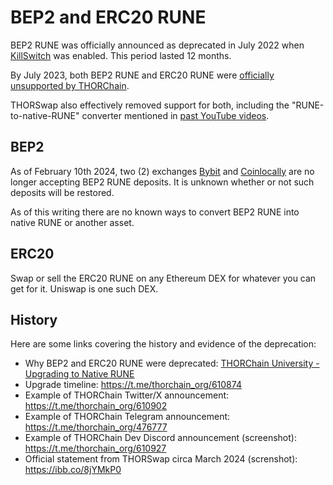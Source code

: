 # BEP2 and ERC20 RUNE

BEP2 RUNE was officially announced as deprecated in July 2022 when
[KillSwitch] was enabled.  This period lasted 12 months.

By July 2023, both BEP2 RUNE and ERC20 RUNE were
[officially unsupported by THORChain][1].

THORSwap also effectively removed support for both, including the
"RUNE-to-native-RUNE" converter mentioned in [past YouTube videos][2].

## BEP2

As of February 10th 2024, two (2) exchanges [Bybit] and [Coinlocally] are no
longer accepting BEP2 RUNE deposits.  It is unknown whether or not such
deposits will be restored.

As of this writing there are no known ways to convert BEP2 RUNE into native
RUNE or another asset.

## ERC20

Swap or sell the ERC20 RUNE on any Ethereum DEX for whatever you can get for
it.  Uniswap is one such DEX.

## History

Here are some links covering the history and evidence of the deprecation:

- Why BEP2 and ERC20 RUNE were deprecated: [THORChain University - Upgrading to Native RUNE][3]
- Upgrade timeline: <https://t.me/thorchain_org/610874>
- Example of THORChain Twitter/X announcement: <https://t.me/thorchain_org/610902>
- Example of THORChain Telegram announcement: <https://t.me/thorchain_org/476777>
- Example of THORChain Dev Discord announcement (screenshot): <https://t.me/thorchain_org/610927>
- Official statement from THORSwap circa March 2024 (screnshot): <https://ibb.co/8jYMkP0>

[1]: https://medium.com/thorchain/thorchain-q2-23-ecosystem-report-c1f4d6a4c3fb
[2]: https://www.youtube.com/watch?v=xp0t5cOW2os
[3]: https://medium.com/thorchain/upgrading-to-native-rune-a9d48e0bf40f
[Bybit]: https://www.bybit.com/
[Coinlocally]: https://coinlocally.com/
[KillSwitch]: https://medium.com/thorchain/upgrading-to-native-rune-a9d48e0bf40f#7829
